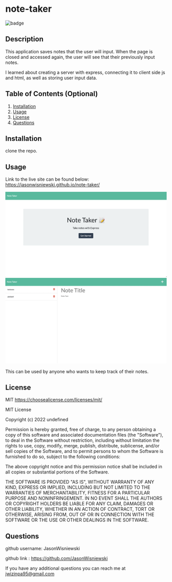 # note-taker
![badge](https://img.shields.io/badge/MIT-License-red)

## Description
This application saves notes that the user will input.  When the page is closed and accessed again, the user will see that their previously input notes. 

I learned about creating a server with express, connecting it to client side js and html, as well as storing user input data.

## Table of Contents (Optional)
1. [Installation](#installation)<br>
2. [Usage](#usage)<br>
3. [License](#license)<br>
4. [Questions](#questions)<br>

## Installation
clone the repo.

## Usage

Link to the live site can be found below:
https://jasonwisniewski.github.io/note-taker/

![screenshot](./public/assets/images/screen-shot.png)
![screenshot](./public/assets/images/screen-shot2.png)

This can be used by anyone who wants to keep track of their notes.

## License
MIT
https://choosealicense.com/licenses/mit/

MIT License

Copyright (c) 2022 undefined

Permission is hereby granted, free of charge, to any person obtaining a copy
of this software and associated documentation files (the "Software"), to deal
in the Software without restriction, including without limitation the rights
to use, copy, modify, merge, publish, distribute, sublicense, and/or sell
copies of the Software, and to permit persons to whom the Software is
furnished to do so, subject to the following conditions:

The above copyright notice and this permission notice shall be included in all
copies or substantial portions of the Software.

THE SOFTWARE IS PROVIDED "AS IS", WITHOUT WARRANTY OF ANY KIND, EXPRESS OR
IMPLIED, INCLUDING BUT NOT LIMITED TO THE WARRANTIES OF MERCHANTABILITY,
FITNESS FOR A PARTICULAR PURPOSE AND NONINFRINGEMENT. IN NO EVENT SHALL THE
AUTHORS OR COPYRIGHT HOLDERS BE LIABLE FOR ANY CLAIM, DAMAGES OR OTHER
LIABILITY, WHETHER IN AN ACTION OF CONTRACT, TORT OR OTHERWISE, ARISING FROM,
OUT OF OR IN CONNECTION WITH THE SOFTWARE OR THE USE OR OTHER DEALINGS IN THE
SOFTWARE.

## Questions
github username: JasonWisniewski

github link : https://github.com/JasonWisniewski

If you have any additional questions you can reach me at jwizinpa95@gmail.com
